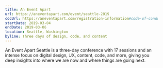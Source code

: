 ```yaml
---
title: An Event Apart
url: https://aneventapart.com/event/seattle-2019
cocUrl: https://aneventapart.com/registration-information#code-of-conduct
startDate: 2019-03-04
endDate: 2019-03-06
location: Seattle, Washington
byline: Three days of design, code, and content
---
```


An Event Apart Seattle is a three-day conference with 17 sessions and an intense focus on digital design, UX, content, code, and more, giving you deep insights into where we are now and where things are going next.
